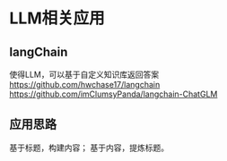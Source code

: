 # LLM相关应用


## langChain

使得LLM，可以基于自定义知识库返回答案
https://github.com/hwchase17/langchain
https://github.com/imClumsyPanda/langchain-ChatGLM


## 应用思路

基于标题，构建内容；
基于内容，提炼标题。